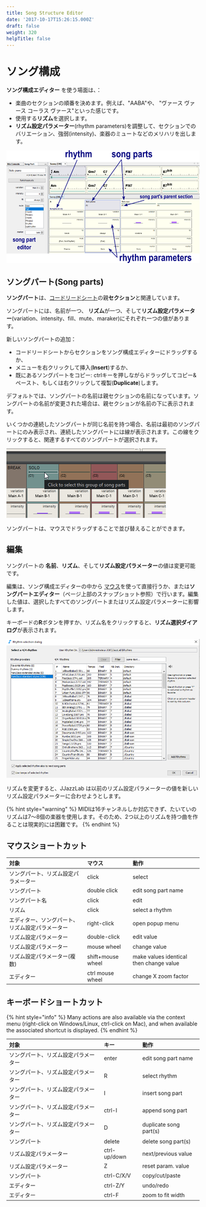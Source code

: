 ```yaml
---
title: Song Structure Editor
date: '2017-10-17T15:26:15.000Z'
draft: false
weight: 320
helpTitle: false
---
```


# ソング構成

**ソング構成エディター** を使う場面は、：

* 楽曲のセクションの順番を決めます。例えば、"AABA"や、 "ヴァース ヴァース コーラス ヴァース"といった感じです。
* 使用する**リズム**を選択します。 
* **リズム設定パラメーター**\(rhythm parameters\)を調整して、セクションでのバリエーション、強弱\(intensity\)、楽器のミュートなどのメリハリを出します。

![](../../.gitbook/assets/songstructureeditor.png)

## ソングパート\(Song parts\)

**ソングパート**は、[コードリードシート](chord-lead-sheet.md)の親**セクション**と関連しています。

ソングパートには、名前が一つ、 **リズム**が一つ、そして**リズム設定パラメーター**\(variation、intensity、fill、mute、maraker\)にそれぞれ一つの値があります。

新しいソングパートの追加：

* コードリードシートからセクションをソング構成エディターにドラッグするか、
* メニューを右クリックして挿入\(**Insert**\)するか、
* 既にあるソングパートをコピー: ctrlキーを押しながらドラッグしてコピー&ペースト、もしくは右クリックして複製\(**Duplicate**\)します。

デフォルトでは、ソングパートの名前は親セクションの名前になっています。ソングパートの名前が変更された場合は、親セクションが名前の下に表示されます。

いくつかの連続したソングパートが同じ名前を持つ場合、名前は最初のソングパートにのみ表示され、連続したソングパートには線が表示されます。この線をクリックすると、関連するすべてのソングパートが選択されます。

![](../../.gitbook/assets/songparts-samename.png)

ソングパートは、マウスでドラッグすることで並び替えることができます。

## 編集

ソングパートの **名前**、**リズム**、そして**リズム設定パラメーター**の値は変更可能です。

編集は、ソング構成エディターの中から [マウス](song-structure.md#mouse-shortcuts)を使って直接行うか、または**ソングパートエディター**（ページ上部のスナップショット参照）で行います。編集した値は、選択したすべてのソングパートまたはリズム設定パラメーターに影響します。

キーボードの**R**ボタンを押すか、リズム名をクリックすると、**リズム選択ダイアログ**が表示されます。

![](../../.gitbook/assets/rhythm-selection-dialog.png)

リズムを変更すると、JJazzLab は以前のリズム設定パラメーターの値を新しいリズム設定パラメーターに合わせようとします。

{% hint style="warning" %}
MIDIは16チャンネルしか対応できず、たいていのリズムは7～8個の楽器を使用します。そのため、2つ以上のリズムを持つ曲を作ることは現実的には困難です。
{% endhint %}

## マウスショートカット

| 対象 | マウス | 動作 |
| :--- | :--- | :--- |
| ソングパート、リズム設定パラメーター | click | select |
| ソングパート | double click | edit song part name |
| ソングパート名 | click | edit  |
| リズム | click | select a rhythm |
| エディター、ソングパート、リズム設定パラメーター | right-click | open popup menu |
| リズム設定パラメーター | double-click | edit value |
| リズム設定パラメーター | mouse wheel | change value |
| リズム設定パラメーター\(複数\) | shift+mouse wheel | make values identical then change value |
| エディター | ctrl mouse wheel | change X zoom factor |

## キーボードショートカット

{% hint style="info" %}
Many actions are also available via the context menu \(right-click on Windows/Linux, ctrl-click on Mac\), and when available the associated shortcut is displayed.
{% endhint %}

| 対象 | キー | 動作 |
| :--- | :--- | :--- |
| ソングパート、リズム設定パラメーター | enter | edit song part name |
| ソングパート、リズム設定パラメーター | R | select rhythm |
| ソングパート、リズム設定パラメーター | I | insert song part |
| ソングパート、リズム設定パラメーター | ctrl-I | append song part |
| ソングパート、リズム設定パラメーター | D | duplicate song part\(s\) |
| ソングパート | delete | delete song part\(s\) |
| リズム設定パラメーター | ctrl-up/down | next/previous value |
| リズム設定パラメーター | Z | reset param. value |
| ソングパート | ctrl-C/X/V | copy/cut/paste |
| エディター | ctrl-Z/Y | undo/redo |
| エディター | ctrl-F | zoom to fit width |


